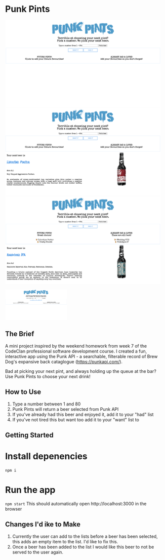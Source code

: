 # Punk Pints

![The Punk Pints dashboard](src/images/image1.png)
![Serving a random beer to the user](src/images/image2.png)
![Adding had and wated beers](src/images/image3.png)

<img src="src/images/image1.png" width="200" height="100">

## The Brief

A mini project inspired by the weekend homework from week 7 of the CodeClan professional software development course. I created a fun, interactive app using the Punk API - a searchable, filterable record of Brew Dog's expansive back cataglogue (https://punkapi.com/).

Bad at picking your next pint, and always holding up the queue at the bar? Use Punk Pints to choose your next drink!

## How to Use
1. Type a number between 1 and 80
2. Punk Pints will return a beer selected from Punk API
3. If you've already had this beer and enjoyed it, add it to your "had" list
4. If you've not tired this but want too add it to your "want" list to

## Getting Started

# Install depenencies 
`npm i` 

# Run the app 
`npm start`
This should automatically open http://localhost:3000 in the browser


## Changes I'd ike to Make
1. Currently the user can add to the lists before a beer has been selected, this adds an empty item to the list. I'd like to fix this.
2. Once a beer has been added to the list I would like this beer to not be served to the user again.

